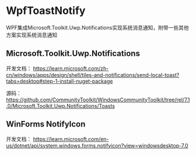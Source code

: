 # WpfToastNotify

WPF集成Microsoft.Toolkit.Uwp.Notifications实现系统消息通知，附带一些其他方案实现系统消息通知

## Microsoft.Toolkit.Uwp.Notifications

开发文档：
https://learn.microsoft.com/zh-cn/windows/apps/design/shell/tiles-and-notifications/send-local-toast?tabs=desktop#step-1-install-nuget-package

源码：
https://github.com/CommunityToolkit/WindowsCommunityToolkit/tree/rel/7.1.0/Microsoft.Toolkit.Uwp.Notifications/Toasts

## WinForms NotifyIcon

开发文档：
https://learn.microsoft.com/en-us/dotnet/api/system.windows.forms.notifyicon?view=windowsdesktop-7.0